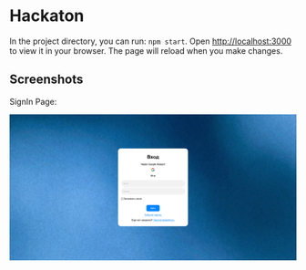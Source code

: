 # Hackaton
In the project directory, you can run: `npm start`. Open [http://localhost:3000](http://localhost:3000) to view it in your browser. The page will reload when you make changes.

## Screenshots

SignIn Page:

![SignIn Page](screenshot1.png)
